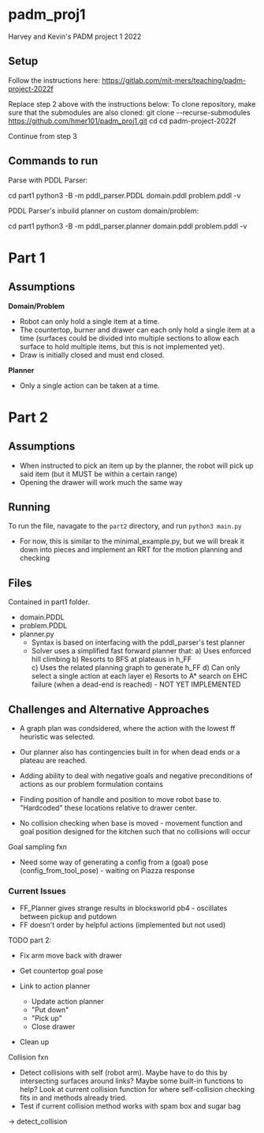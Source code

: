 # padm_proj1
Harvey and Kevin's PADM project 1 2022

## Setup
Follow the instructions here: https://gitlab.com/mit-mers/teaching/padm-project-2022f

Replace step 2 above with the instructions below:
To clone repository, make sure that the submodules are also cloned:
git clone --recurse-submodules https://github.com/hmer101/padm_proj1.git
cd cd padm-project-2022f

Continue from step 3


## Commands to run


Parse with PDDL Parser:

cd part1
python3 -B -m pddl_parser.PDDL domain.pddl problem.pddl -v


PDDL Parser's inbuild planner on custom domain/problem:

cd part1
python3 -B -m pddl_parser.planner domain.pddl problem.pddl -v


# Part 1
## Assumptions
**Domain/Problem**
- Robot can only hold a single item at a time.
- The countertop, burner and drawer can each only hold a single item at a time (surfaces could be divided into multiple sections to allow each surface to hold multiple items, but this is not implemented yet).
- Draw is initially closed and must end closed.

**Planner**
- Only a single action can be taken at a time.

# Part 2
## Assumptions
 - When instructed to pick an item up by the planner, the robot will pick up said item (but it MUST be within a certain range)
 - Opening the drawer will work much the same way
## Running
To run the file, navagate to the `part2` directory, and run `python3 main.py`
 - For now, this is similar to the minimal_example.py, but we will break it down into pieces and implement an RRT for the motion planning and checking

## Files
Contained in part1 folder.

- domain.PDDL
- problem.PDDL
- planner.py
    - Syntax is based on interfacing with the pddl_parser's test planner
    - Solver uses a simplified fast forward planner that:
       a) Uses enforced hill climbing
       b) Resorts to BFS at plateaus in h_FF     
       c) Uses the related planning graph to generate h_FF
       d) Can only select a single action at each layer
       e) Resorts to A* search on EHC failure (when a dead-end is reached) - NOT YET IMPLEMENTED

## Challenges and Alternative Approaches
- A graph plan was condsidered, where the action with the lowest ff heuristic was selected.
- Our planner also has contingencies built in for when dead ends or a plateau are reached.
- Adding ability to deal with negative goals and negative preconditions of actions as our problem formulation contains 


- Finding position of handle and position to move robot base to. "Hardcoded" these locations relative to drawer center.
- No collision checking when base is moved - movement function and goal position designed for the kitchen such that no collisions will occur



Goal sampling fxn
- Need some way of generating a config from a (goal) pose (config_from_tool_pose) - waiting on Piazza response


### Current Issues
- FF_Planner gives strange results in blocksworld pb4 - oscillates between pickup and putdown 
- FF doesn't order by helpful actions (implemented but not used)


TODO part 2:
- Fix arm move back with drawer
- Get countertop goal pose
- Link to action planner
    - Update action planner
    - "Put down" 
    - "Pick up"
    - Close drawer

- Clean up

Collision fxn
- Detect collisions with self (robot arm). Maybe have to do this by intersecting surfaces around links? Maybe some built-in functions to help? Look at current collision function for where self-collision checking fits in and methods already tried.
- Test if current collision method works with spam box and sugar bag



-> detect_collision